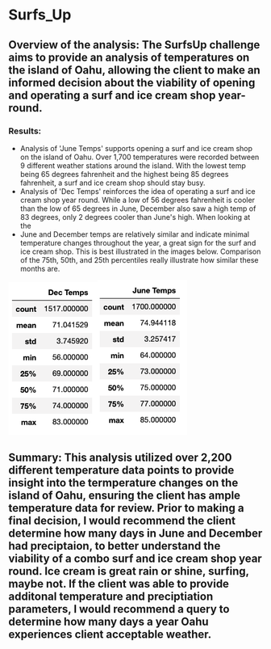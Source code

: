 # Surfs_Up

## Overview of the analysis: The SurfsUp challenge aims to provide an analysis of temperatures on the island of Oahu, allowing the client to make an informed decision about the viability of opening and operating a surf and ice cream shop year-round. 
### Results: 
* Analysis of 'June Temps' supports opening a surf and ice cream shop on the island of Oahu. Over 1,700 temperatures were recorded between 9 different weather stations around the island. With the lowest temp being 65 degrees fahrenheit and the highest being 85 degrees fahrenheit, a surf and ice cream shop should stay busy.
* Analysis of 'Dec Temps' reinforces the idea of operating a surf and ice cream shop year round. While a low of 56 degrees fahrenheit is cooler than the low of 65 degrees in June, December also saw a high temp of 83 degrees, only 2 degrees cooler than June's high. When looking at the 
*  June and December temps are relatively similar and indicate minimal temperature changes throughout the year, a great sign for the surf and ice cream shop. This is best illustrated in the images below. Comparison of the 75th, 50th, and 25th percentiles really illustrate how similar these months are. 

![Dec Temps.png](https://github.com/worksm/surfs_up/blob/f35c6c5950ce1276600600bb3ebd66162f5cbe3d/surfs_up2/Resources/Dec%20Temps.png)![June Temps.png](https://github.com/worksm/surfs_up/blob/c9892c0225d52345e4dc64c962a79a66edb6c69a/surfs_up2/Resources/June%20Temps.png)

## Summary: This analysis utilized over 2,200 different temperature data points to provide insight into the termperature changes on the island of Oahu, ensuring the client has ample temperature data for review. Prior to making a final decision, I would recommend the client determine how many days in June and December had preciptaion, to better understand the viability of a combo surf and ice cream shop year round. Ice cream is great rain or shine, surfing, maybe not. If the client was able to provide additonal temperature and preciptiation parameters, I would recommend a query to determine how many days a year Oahu experiences client acceptable weather. 
